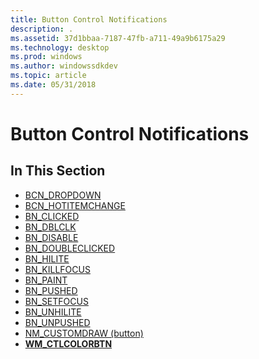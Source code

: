 ```yaml
---
title: Button Control Notifications
description: .
ms.assetid: 37d1bbaa-7187-47fb-a711-49a9b6175a29
ms.technology: desktop
ms.prod: windows
ms.author: windowssdkdev
ms.topic: article
ms.date: 05/31/2018
---
```


# Button Control Notifications

## In This Section

-   [BCN\_DROPDOWN](bcn-dropdown.md)
-   [BCN\_HOTITEMCHANGE](bcn-hotitemchange.md)
-   [BN\_CLICKED](bn-clicked.md)
-   [BN\_DBLCLK](bn-dblclk.md)
-   [BN\_DISABLE](bn-disable.md)
-   [BN\_DOUBLECLICKED](bn-doubleclicked.md)
-   [BN\_HILITE](bn-hilite.md)
-   [BN\_KILLFOCUS](bn-killfocus.md)
-   [BN\_PAINT](bn-paint.md)
-   [BN\_PUSHED](bn-pushed.md)
-   [BN\_SETFOCUS](bn-setfocus.md)
-   [BN\_UNHILITE](bn-unhilite.md)
-   [BN\_UNPUSHED](bn-unpushed.md)
-   [NM\_CUSTOMDRAW (button)](nm-customdraw-button.md)
-   [**WM\_CTLCOLORBTN**](wm-ctlcolorbtn.md)

 

 




